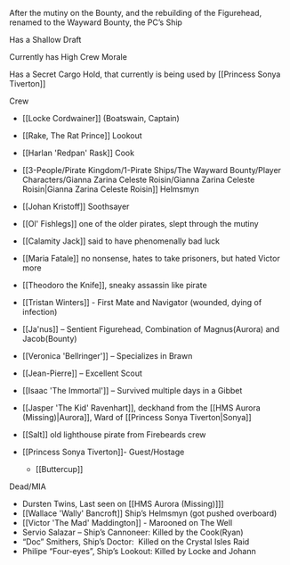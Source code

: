 After the mutiny on the Bounty, and the rebuilding of the Figurehead, renamed to the Wayward Bounty, the PC’s Ship

Has a Shallow Draft

Currently has High Crew Morale

Has a Secret Cargo Hold, that currently is being used by [[Princess Sonya Tiverton]]

Crew
- [[Locke Cordwainer]] (Boatswain, Captain)
- [[Rake, The Rat Prince]] Lookout
- [[Harlan 'Redpan' Rask]] Cook
- [[3-People/Pirate Kingdom/1-Pirate Ships/The Wayward Bounty/Player Characters/Gianna Zarina Celeste Roisin/Gianna Zarina Celeste Roisin|Gianna Zarina Celeste Roisin]] Helmsmyn
- [[Johan Kristoff]] Soothsayer

- [[Ol' Fishlegs]] one of the older pirates, slept through the mutiny
- [[Calamity Jack]] said to have phenomenally bad luck
- [[Maria Fatale]] no nonsense, hates to take prisoners, but hated Victor more
- [[Theodoro the Knife]], sneaky assassin like pirate
- [[Tristan Winters]] - First Mate and Navigator (wounded, dying of infection)
- [[Ja'nus]] – Sentient Figurehead, Combination of Magnus(Aurora) and Jacob(Bounty)
- [[Veronica 'Bellringer']] – Specializes in Brawn
- [[Jean-Pierre]] – Excellent Scout
- [[Isaac 'The Immortal']] – Survived multiple days in a Gibbet
- [[Jasper 'The Kid' Ravenhart]], deckhand from the [[HMS Aurora (Missing)|Aurora]], Ward of [[Princess Sonya Tiverton|Sonya]]
- [[Salt]] old lighthouse pirate from Firebeards crew
- [[Princess Sonya Tiverton]]- Guest/Hostage
	- [[Buttercup]]

Dead/MIA
- Dursten Twins, Last seen on [[HMS Aurora (Missing)]]]
- [[Wallace 'Wally' Bancroft]] Ship’s Helmsmyn (got pushed overboard)
- [[Victor 'The Mad' Maddington]] - Marooned on The Well
- Servio Salazar – Ship’s Cannoneer: Killed by the Cook(Ryan)
- “Doc” Smithers, Ship’s Doctor:  Killed on the Crystal Isles Raid
- Philipe “Four-eyes”, Ship’s Lookout: Killed by Locke and Johann